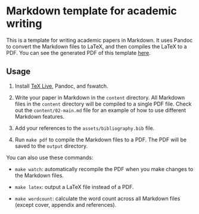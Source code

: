 # Markdown template for academic writing

This is a template for writing academic papers in Markdown. It uses Pandoc to convert the Markdown files to LaTeX, and then compiles the LaTeX to a PDF. You can see the generated PDF of this template [here](https://mikkelsvartveit.github.io/markdown-latex-template/article.pdf).

## Usage

1. Install [TeX Live](https://www.tug.org/texlive/), Pandoc, and fswatch.

2. Write your paper in Markdown in the `content` directory. All Markdown files in the `content` directory will be compiled to a single PDF file. Check out the `content/02-main.md` file for an example of how to use different Markdown features.

3. Add your references to the `assets/bibliography.bib` file.

4. Run `make pdf` to compile the Markdown files to a PDF. The PDF will be saved to the `output` directory.

You can also use these commands:

- `make watch`: automatically recompile the PDF when you make changes to the Markdown files.

- `make latex`: output a LaTeX file instead of a PDF.

- `make wordcount`: calculate the word count across all Markdown files (except cover, appendix and references).
